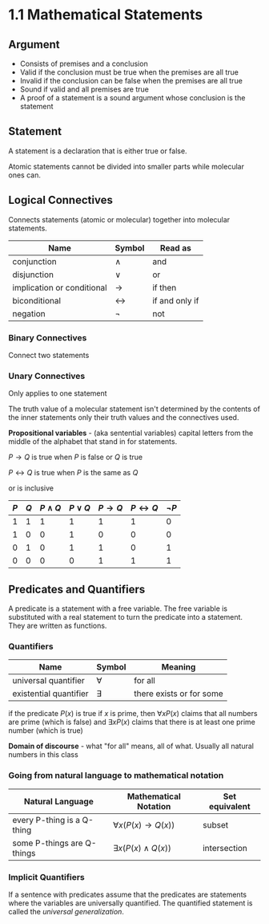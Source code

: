 # 1.1 Mathematical Statements

## Argument

- Consists of premises and a conclusion
- Valid if the conclusion must be true when the premises are all true
- Invalid if the conclusion can be false when the premises are all true
- Sound if valid and all premises are true
- A proof of a statement is a sound argument whose conclusion is the statement

## Statement

A statement is a declaration that is either true or false.

Atomic statements cannot be divided into smaller parts while molecular ones can.

## Logical Connectives

Connects statements (atomic or molecular) together into molecular statements.

| Name | Symbol | Read as |
|---|---|---|
| conjunction | $\land$ | and |
| disjunction | $\lor$ | or |
| implication or conditional | $\rightarrow$ | if then |
| biconditional | $\leftrightarrow$ | if and only if |
| negation | $\lnot$ | not |

### Binary Connectives

Connect two statements

### Unary Connectives

Only applies to one statement

The truth value of a molecular statement isn't determined by the contents of the
inner statements only their truth values and the connectives used.

**Propositional variables** - (aka sentential variables) capital letters from
the middle of the alphabet that stand in for statements.

$P\rightarrow Q$ is true when $P$ is false or $Q$ is true

$P\leftrightarrow Q$ is true when $P$ is the same as $Q$

or is inclusive

|  $P$  |  $Q$  |  $P \land Q$  |  $P \lor Q$  |  $P \rightarrow Q$  |  $P \leftrightarrow Q$  |  $\lnot P$  |
|-----|-----|-----------|----------|----------|-----------|------|
|  1  |  1  |     1     |    1     |    1     |     1     |  0   |
|  1  |  0  |     0     |    1     |    0     |     0     |  0   |
|  0  |  1  |     0     |    1     |    1     |     0     |  1   |
|  0  |  0  |     0     |    0     |    1     |     1     |  1   |

## Predicates and Quantifiers

A predicate is a statement with a free variable. The free variable is
substituted with a real statement to  turn the predicate into a statement. They
are written as functions.

### Quantifiers

| Name | Symbol | Meaning |
|---|---|--|
| universal quantifier | $\forall$ | for all |
| existential quantifier | $\exists$ | there exists or for some |

if the predicate $P(x)$ is true if $x$ is prime, then $\forall x P(x)$ claims
that all numbers are prime (which is false) and $\exists x P(x)$ claims that
there is at least one prime number (which is true)

**Domain of discourse** - what "for all" means, all of what. Usually all natural
numbers in this class

### Going from natural language to mathematical notation

| Natural Language | Mathematical Notation | Set equivalent |
|---|---|---|
| every P-thing is a Q-thing | $\forall x (P(x) \rightarrow Q(x))$ | subset |
| some P-things are Q-things | $\exists x (P(x) \land Q(x))$ | intersection |

### Implicit Quantifiers

If a sentence with predicates assume that the predicates are statements where
the variables are universally quantified. The quantified statement is called the
*universal generalization*.
